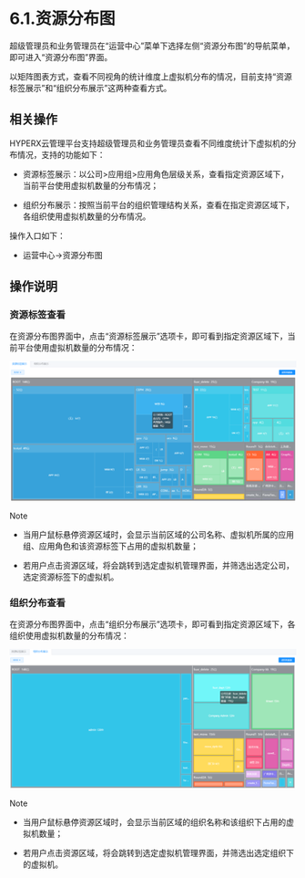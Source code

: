 # 6.1.资源分布图

超级管理员和业务管理员在“运营中心”菜单下选择左侧“资源分布图”的导航菜单，即可进入“资源分布图”界面。

以矩阵图表方式，查看不同视角的统计维度上虚拟机分布的情况，目前支持“资源标签展示”和“组织分布展示”这两种查看方式。

## 相关操作

HYPERX云管理平台支持超级管理员和业务管理员查看不同维度统计下虚拟机的分布情况，支持的功能如下：

- 资源标签展示：以公司>应用组>应用角色层级关系，查看指定资源区域下，当前平台使用虚拟机数量的分布情况；

- 组织分布展示：按照当前平台的组织管理结构关系，查看在指定资源区域下，各组织使用虚拟机数量的分布情况。


操作入口如下：

- 运营中心→资源分布图


## 操作说明

### 资源标签查看

在资源分布图界面中，点击“资源标签展示”选项卡，即可看到指定资源区域下，当前平台使用虚拟机数量的分布情况：

![1597303809612](resource_distribution.assets/1597303809612.png)

> [!NOTE]
>
> - 当用户鼠标悬停资源区域时，会显示当前区域的公司名称、虚拟机所属的应用组、应用角色和该资源标签下占用的虚拟机数量；
>
> - 若用户点击资源区域，将会跳转到选定虚拟机管理界面，并筛选出选定公司，选定资源标签下的虚拟机。
>

### 组织分布查看

在资源分布图界面中，点击“组织分布展示”选项卡，即可看到指定资源区域下，各组织使用虚拟机数量的分布情况：

![1597303863806](resource_distribution.assets/1597303863806.png)

> [!NOTE]
>
> - 当用户鼠标悬停资源区域时，会显示当前区域的组织名称和该组织下占用的虚拟机数量；
>
> - 若用户点击资源区域，将会跳转到选定虚拟机管理界面，并筛选出选定组织下的虚拟机。